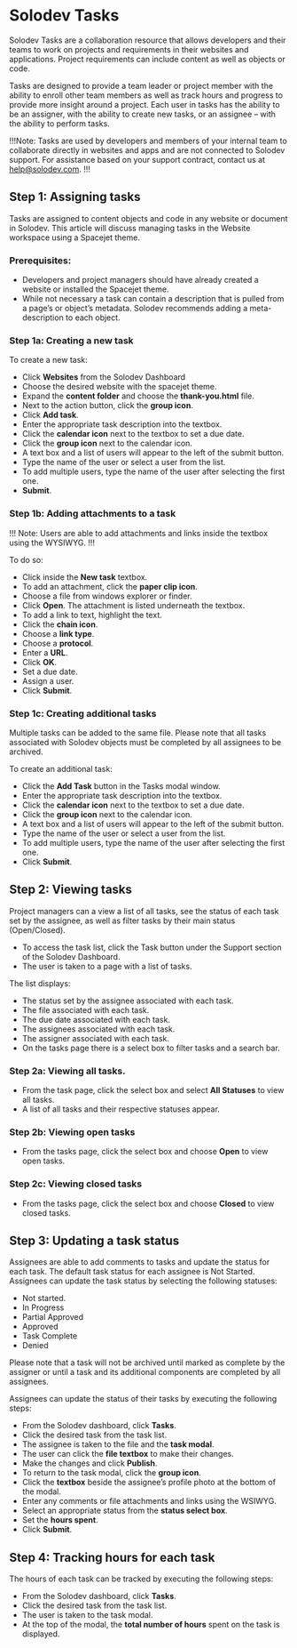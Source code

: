 # Solodev Tasks

Solodev Tasks are a collaboration resource that allows developers and their teams to work on projects and requirements in their websites and applications. Project requirements can include content as well as objects or code. 

Tasks are designed to provide a team leader or project member with the ability to enroll other team members as well as track hours and progress to provide more insight around a project. Each user in tasks has the ability to be an assigner, with the ability to create new tasks, or an assignee –  with the ability to perform tasks.

!!!Note: 
Tasks are used by developers and members of your internal team to collaborate directly in websites and apps and are not connected to Solodev support. For assistance based on your support contract, contact us at help@solodev.com.
!!!

## Step 1: Assigning tasks

Tasks are assigned to content objects and code in any website or document in Solodev. This article will discuss managing tasks in the Website workspace using a Spacejet theme.

### Prerequisites:

* Developers and project managers should have already created a website or installed the Spacejet theme.
* While not necessary a task can contain a description that is pulled from a page’s or object’s metadata. Solodev recommends adding a meta-description to each object.

### Step 1a: Creating a new task

To create a new task:

* Click **Websites** from the Solodev Dashboard
* Choose the desired website with the spacejet theme.
* Expand the **content folder** and choose the **thank-you.html** file.
* Next to the action button, click the **group icon**.
* Click **Add task**.
* Enter the appropriate task description into the textbox.
* Click the **calendar icon** next to the textbox to set a due date.
* Click the **group icon** next to the calendar icon.
* A text box and a list of users will appear to the left of the submit button.
* Type the name of the user or select a user from the list.
* To add multiple users, type the name of the user after selecting the first one.
* **Submit**.


### Step 1b: Adding attachments to a task 

!!! Note: 
Users are able to add attachments and links inside the textbox using the WYSIWYG.
!!! 

To do so:

* Click inside the **New task** textbox.
* To add an attachment, click the **paper clip icon**.
* Choose a file from windows explorer or finder.
* Click **Open**. The attachment is listed underneath the textbox. 
* To add a link to text, highlight the text.
* Click the **chain icon**.
* Choose a **link type**.
* Choose a **protocol**.
* Enter a **URL**.
* Click **OK**. 
* Set a due date.
* Assign a user.
* Click **Submit**.

### Step 1c: Creating additional tasks

Multiple tasks can be added to the same file. Please note that all tasks associated with Solodev objects must be completed by all assignees to be archived.

To create an additional task:

* Click the **Add Task** button in the Tasks modal window.
* Enter the appropriate task description into the textbox.
* Click the **calendar icon** next to the textbox to set a due date.
* Click the **group icon** next to the calendar icon.
* A text box and a list of users will appear to the left of the submit button.
* Type the name of the user or select a user from the list.
* To add multiple users, type the name of the user after selecting the first one.
* Click **Submit**.

## Step 2: Viewing tasks

Project managers can a view a list of all tasks, see the status of each task set by the assignee, as well as filter tasks by their main status (Open/Closed).

* To access the task list, click the Task button under the Support section of the Solodev Dashboard.
* The user is taken to a page with a list of tasks.

The list displays:

* The status set by the assignee associated with each task.
* The file associated with each task.
* The due date associated with each task.
* The assignees associated with each task.
* The assigner associated with each task.
* On the tasks page there is a select box to filter tasks and a search bar.

### Step 2a: Viewing all tasks.

* From the task page, click the select box and select **All Statuses** to view all tasks.
* A list of all tasks and their respective statuses appear.


### Step 2b: Viewing open tasks

* From the tasks page, click the select box and choose **Open** to view open tasks.

### Step 2c: Viewing closed tasks

* From the tasks page, click the select box and choose **Closed** to view closed tasks.

## Step 3: Updating a task status

Assignees are able to add comments to tasks and update the status for each task. The default task status for each assignee is Not Started. Assignees can update the task status by selecting the following statuses:

* Not started.
* In Progress
* Partial Approved
* Approved
* Task Complete
* Denied

Please note that a task will not be archived until marked as complete by the assigner or until a task and its additional components are completed by all assignees.

Assignees can update the status of their tasks by executing the following steps:

* From the Solodev dashboard, click **Tasks**.
* Click the desired task from the task list.
* The assignee is taken to the file and the **task modal**.
* The user can click the **file textbox** to make their changes. 
* Make the changes and click **Publish**.
* To return to the task modal, click the **group icon**.
* Click the **textbox** beside the assignee’s profile photo at the bottom of the modal.
* Enter any comments or file attachments and links using the WSIWYG.
* Select an appropriate status from the **status select box**.
* Set the **hours spent**.
* Click **Submit**. 

## Step 4: Tracking hours for each task

The hours of each task can be tracked by executing the following steps:

* From the Solodev dashboard, click **Tasks**.
* Click the desired task from the task list.
* The user is taken to the task modal.
* At the top of the modal, the **total number of hours** spent on the task is displayed.

